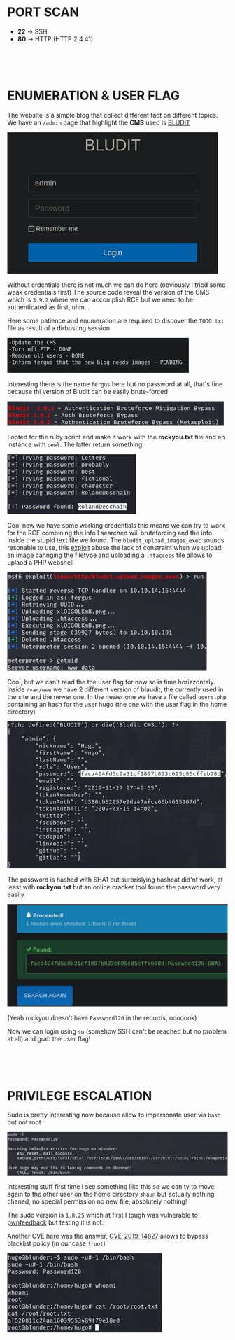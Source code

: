 # PORT SCAN
* **22** &#8594; SSH
* **80** &#8594; HTTP (HTTP 2.4.41)

<br><br><br>

# ENUMERATION & USER FLAG
The website is a simple blog that collect different fact on different topics.
We have an `/admin` page that highlight the **CMS** used is [BLUDIT](https://www.bludit.com/)

![8d18ba13b327b9089849c6b0be0c9cdb.png](img/8d18ba13b327b9089849c6b0be0c9cdb.png)

Without crdentials there is not much we can do here (obviously I tried some weak credentials first)
The source code reveal the version of the CMS which is `3.9.2` where we can accomplish RCE but we need to be authenticated as first, uhm...

Here some patience and enumeration are required to discover the `TODO.txt` file as result of a dirbusting session 

![dbd87528996e5a49095e77e88ac72e79.png](img/dbd87528996e5a49095e77e88ac72e79.png)

Interesting there is the name `fergus` here but no password at all, that's fine because thi version of Bludit can be easily brute-forced 

![78f463584e44c8b51393de1b8e2109c9.png](img/78f463584e44c8b51393de1b8e2109c9.png)

I opted for the ruby script and make it work with the **rockyou.txt** file and an instance with `cewl`. The latter return something

![8953f23da5dc20329efabbc10a6a94b0.png](img/8953f23da5dc20329efabbc10a6a94b0.png)

Cool now we have some working credentials this means we can try to work for the RCE combining the info I searched will bruteforcing and the info inside the stupid text file we found. The `bludit_upload_images_exec` sounds resonable to use, this [exploit](https://github.com/bludit/bludit/issues/1079) abuse the lack of constraint when we upload an image cahnging the filetype and uploading a `.htaccess` file allows to uplaod a PHP webshell

![c30067e236fa355b3f318cb478c5cb38.png](img/c30067e236fa355b3f318cb478c5cb38.png)

Cool, but we can't read the the user flag for now so is time horizzontaly. Inside `/var/www` we have 2 different version of blaudit, the currently used in the site and the newer one. In the newer one we have a file called `users.php` containing an hash for the user hugo (the one with the user flag in the home directory)

![7ce1c65cac7385d5b0d5ea8f4c5fb01d.png](img/7ce1c65cac7385d5b0d5ea8f4c5fb01d.png)

The password is hashed with SHA1 but surprislying hashcat did'nt work, at least with **rockyou.txt** but an online cracker tool found the password very easily

![526dc10e84e1f4729336b6de005489da.png](img/526dc10e84e1f4729336b6de005489da.png)

(Yeah rockyou doesn't have `Password120` in the records, ooooook)

Now we can login using `su` (somehow SSH can't be reached but no problem at all) and grab the user flag!

<br><br><br>

# PRIVILEGE ESCALATION

Sudo is pretty interesting now because allow to impersonate user via `bash` but not root

![dbe373b4279af75a585a455cd7eae7be.png](img/dbe373b4279af75a585a455cd7eae7be.png)

Interesting stuff first time I see something like this so we can ty to move again to the other user on the home directory `shaun` but actually nothing chaned, no special permission no new file, absolutely nothing!

The sudo version is `1.8.25` which at first I tough was vulnerable to [pwnfeedback](https://dylankatz.com/Analysis-of-CVE-2019-18634/) but testing it is not.

Another CVE here was the answer, [CVE-2019-14827](https://www.cvedetails.com/cve/CVE-2019-14287) allows to bypass blacklist policy (in our case `!root`)

![8f3984eb665a31d5c444cd131d8df534.png](img/8f3984eb665a31d5c444cd131d8df534.png)

